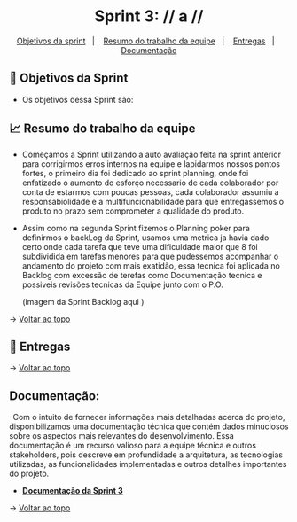 <span id="topo">

<h1 align="center">Sprint 3: // a //</h1>

<p align="center">
    <a href="#objetivos">Objetivos da sprint</a> &nbsp |&nbsp &nbsp
    <a href="#Resumo do trabalho da equipe">Resumo do trabalho da equipe</a> &nbsp |&nbsp &nbsp
    <a href="#entregas">Entregas</a> &nbsp |&nbsp &nbsp
    <a href="#documentação">Documentação</a>
</p>


<span id="objetivos">
    
## :dart: Objetivos da Sprint
- Os objetivos dessa Sprint são:


<span id="Resumo do trabalho da equipe">
    
## :chart_with_upwards_trend: Resumo do trabalho da equipe
    
- Começamos a Sprint utilizando a auto avaliação feita na sprint anterior para corrigirmos erros internos na equipe e lapidarmos nossos pontos fortes, o primeiro dia foi dedicado ao sprint planning, onde foi enfatizado o aumento do esforço necessario de cada colaborador por conta de estarmos com poucas pessoas, cada colaborador assumiu a responsabiolidade e a multifuncionabilidade para que entregassemos o produto no prazo sem comprometer a qualidade do produto.
- Assim como na segunda Sprint fizemos o Planning poker para definirmos o backLog da Sprint, usamos uma metrica ja havia dado certo onde cada tarefa que teve uma dificuldade maior que 8 foi subdividida em tarefas menores para que pudessemos acompanhar o andamento do projeto com mais exatidão, essa tecnica foi aplicada no Backlog com excessão de terefas como Documentação tecnica e possiveis revisões tecnicas da Equipe junto com o P.O.
    
    
    (imagem da Sprint Backlog aqui )
    
    



→ [Voltar ao topo](#topo)
    
<span id="entregas">
        
## :rocket: Entregas



→ [Voltar ao topo](#topo)    
    
<span id="documentação">
    
## Documentação:
    
-Com o intuito de fornecer informações mais detalhadas acerca do projeto, disponibilizamos uma documentação técnica que contém dados minuciosos sobre os aspectos mais relevantes do desenvolvimento. Essa documentação é um recurso valioso para a equipe técnica e outros stakeholders, pois descreve em profundidade a arquitetura, as tecnologias utilizadas, as funcionalidades implementadas e outros detalhes importantes do projeto.    

<ul>
<li><a href="https://github.com/TerraSoftwarehouse/Documentacao/edit/Sprint3/README.md"> <strong>Documentação da Sprint 3</Strong><a/></li>
</ul>

→ [Voltar ao topo](#topo)
